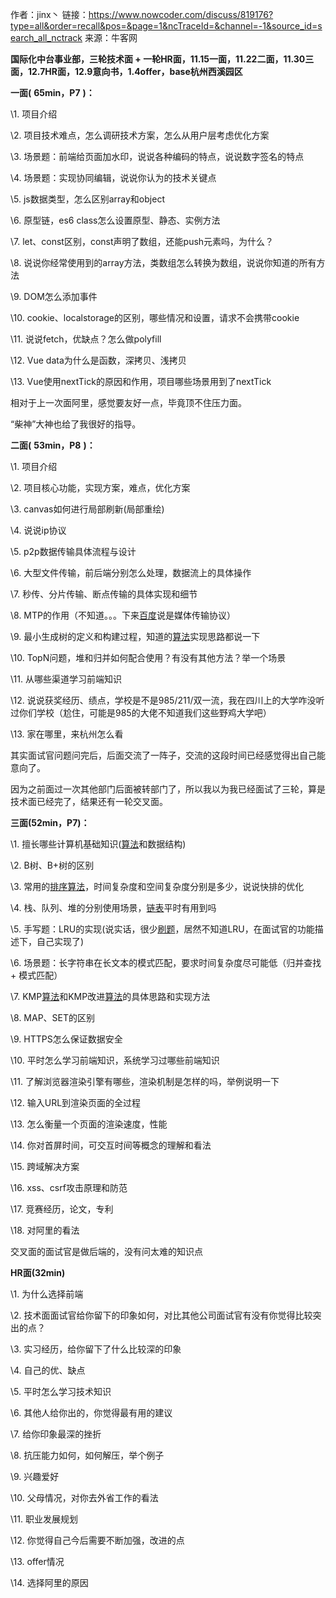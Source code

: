 作者：jinx丶
链接：https://www.nowcoder.com/discuss/819176?type=all&order=recall&pos=&page=1&ncTraceId=&channel=-1&source_id=search_all_nctrack
来源：牛客网



**国际化中台事业部，三轮技术面 + 一轮HR面，11.15一面，11.22二面，11.30三面，12.7HR面，12.9意向书，1.4offer，base杭州西溪园区** 

  **一面(** **65min，P7** **)：** 

  \1. 项目介绍 

  \2. 项目技术难点，怎么调研技术方案，怎么从用户层考虑优化方案 

  \3. 场景题：前端给页面加水印，说说各种编码的特点，说说数字签名的特点 

  \4. 场景题：实现协同编辑，说说你认为的技术关键点 

  \5. js数据类型，怎么区别array和object 

  \6. 原型链，es6 class怎么设置原型、静态、实例方法 

  \7. let、const区别，const声明了数组，还能push元素吗，为什么？ 

  \8. 说说你经常使用到的array方法，类数组怎么转换为数组，说说你知道的所有方法 

  \9. DOM怎么添加事件 

  \10. cookie、localstorage的区别，哪些情况和设置，请求不会携带cookie 

  \11. 说说fetch，优缺点？怎么做polyfill 

  \12. Vue data为什么是函数，深拷贝、浅拷贝 

  \13. Vue使用nextTick的原因和作用，项目哪些场景用到了nextTick 

  
 

  相对于上一次面阿里，感觉要友好一点，毕竟顶不住压力面。 

  “柴神”大神也给了我很好的指导。 

  
 

  **二面(** **53min，P8** **)：** 

  \1. 项目介绍 

  \2. 项目核心功能，实现方案，难点，优化方案 

  \3. canvas如何进行局部刷新(局部重绘) 

  \4. 说说ip协议 

  \5. p2p数据传输具体流程与设计 

  \6. 大型文件传输，前后端分别怎么处理，数据流上的具体操作 

  \7. 秒传、分片传输、断点传输的具体实现和细节 

  \8. MTP的作用（不知道。。。下来[百度]()说是媒体传输协议） 

  \9. 最小生成树的定义和构建过程，知道的[算法]()实现思路都说一下 

  \10. TopN问题，堆和归并如何配合使用？有没有其他方法？举一个场景 

  \11. 从哪些渠道学习前端知识 

  \12. 说说获奖经历、绩点，学校是不是985/211/双一流，我在四川上的大学咋没听过你们学校（尬住，可能是985的大佬不知道我们这些野鸡大学吧） 

  \13. 家在哪里，来杭州怎么看 

  
 

  其实面试官问题问完后，后面交流了一阵子，交流的这段时间已经感觉得出自己能意向了。 

  因为之前面过一次其他部门后面被转部门了，所以我以为我已经面试了三轮，算是技术面已经完了，结果还有一轮交叉面。 

  
 

  **三面(52min，P7)：** 

  \1. 擅长哪些计算机基础知识([算法]()和数据结构) 

  \2. B树、B+树的区别 

  \3. 常用的[排序]()[算法]()，时间复杂度和空间复杂度分别是多少，说说快排的优化 

  \4. 栈、队列、堆的分别使用场景，[链表]()平时有用到吗 

  \5. 手写题：LRU的实现(说实话，很少[刷题]()，居然不知道LRU，在面试官的功能描述下，自己实现了) 

  \6. 场景题：长字符串在长文本的模式匹配，要求时间复杂度尽可能低（归并查找 + 模式匹配） 

  \7. KMP[算法]()和KMP改进[算法]()的具体思路和实现方法 

  \8. MAP、SET的区别 

  \9. HTTPS怎么保证数据安全 

  \10. 平时怎么学习前端知识，系统学习过哪些前端知识 

  \11. 了解浏览器渲染引擎有哪些，渲染机制是怎样的吗，举例说明一下 

  \12. 输入URL到渲染页面的全过程 

  \13. 怎么衡量一个页面的渲染速度，性能 

  \14. 你对首屏时间，可交互时间等概念的理解和看法 

  \15. 跨域解决方案 

  \16. xss、csrf攻击原理和防范 

  \17. 竞赛经历，论文，专利 

  \18. 对阿里的看法 

  
 

  交叉面的面试官是做后端的，没有问太难的知识点 

  
 

  **HR面(32min)** 

  \1. 为什么选择前端 

  \2. 技术面面试官给你留下的印象如何，对比其他公司面试官有没有你觉得比较突出的点？ 

  \3. 实习经历，给你留下了什么比较深的印象 

  \4. 自己的优、缺点 

  \5. 平时怎么学习技术知识 

  \6. 其他人给你出的，你觉得最有用的建议 

  \7. 给你印象最深的挫折 

  \8. 抗压能力如何，如何解压，举个例子 

  \9. 兴趣爱好 

  \10. 父母情况，对你去外省工作的看法 

  \11. 职业发展规划 

  \12. 你觉得自己今后需要不断加强，改进的点 

  \13. offer情况 

  \14. 选择阿里的原因